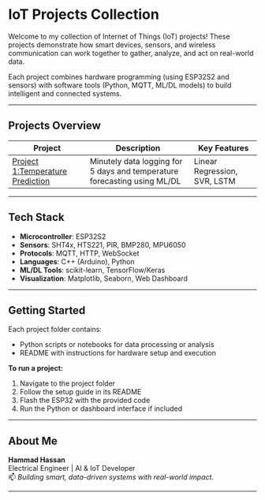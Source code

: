# IoT Projects Collection

Welcome to my collection of Internet of Things (IoT) projects! These projects demonstrate how smart devices, sensors, and wireless communication can work together to gather, analyze, and act on real-world data.

Each project combines hardware programming (using ESP32S2 and sensors) with software tools (Python, MQTT, ML/DL models) to build intelligent and connected systems.

---

## Projects Overview

| Project | Description | Key Features |
|--------|-------------|--------------|
| [Project 1:Temperature Prediction](./TemperatureForecasting) | Minutely data logging for 5 days and temperature forecasting using ML/DL | Linear Regression, SVR, LSTM |


---

## Tech Stack

- **Microcontroller**: ESP32S2 
- **Sensors**: SHT4x, HTS221, PIR, BMP280, MPU6050
- **Protocols**: MQTT, HTTP, WebSocket
- **Languages**: C++ (Arduino), Python
- **ML/DL Tools**: scikit-learn, TensorFlow/Keras
- **Visualization**: Matplotlib, Seaborn, Web Dashboard

---

## Getting Started

Each project folder contains:
- Python scripts or notebooks for data processing or analysis
- README with instructions for hardware setup and execution

**To run a project:**
1. Navigate to the project folder
2. Follow the setup guide in its README
3. Flash the ESP32 with the provided code
4. Run the Python or dashboard interface if included

---

## About Me

**Hammad Hassan**  
Electrical Engineer | AI & IoT Developer  
📫 _Building smart, data-driven systems with real-world impact._

---
